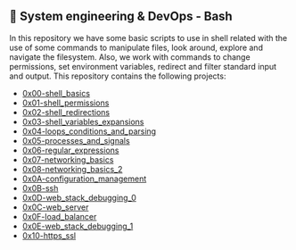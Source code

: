 ## :rocket: System engineering & DevOps - Bash

In this repository we have some basic scripts to use in shell related with the use of some commands to manipulate files, look around, explore and navigate the filesystem. Also, we work with commands to change permissions, set environment variables, redirect and filter standard input and output. This repository contains the following projects:

 - [0x00-shell_basics](https://github.com/dmhenaopa/holberton-system_engineering-devops/tree/master/0x00-shell_basics)
 - [0x01-shell_permissions](https://github.com/dmhenaopa/holberton-system_engineering-devops/tree/master/0x01-shell_permissions)
 - [0x02-shell_redirections](https://github.com/dmhenaopa/holberton-system_engineering-devops/tree/master/0x02-shell_redirections)
 - [0x03-shell_variables_expansions](https://github.com/dmhenaopa/holberton-system_engineering-devops/tree/master/0x03-shell_variables_expansions)
 - [0x04-loops_conditions_and_parsing](https://github.com/dmhenaopa/holberton-system_engineering-devops/tree/master/0x04-loops_conditions_and_parsing)
 - [0x05-processes_and_signals](https://github.com/dmhenaopa/holberton-system_engineering-devops/tree/master/0x05-processes_and_signals)
 - [0x06-regular_expressions](https://github.com/dmhenaopa/holberton-system_engineering-devops/tree/master/0x06-regular_expressions)
 - [0x07-networking_basics](https://github.com/dmhenaopa/holberton-system_engineering-devops/tree/master/0x07-networking_basics)
 - [0x08-networking_basics_2](https://github.com/dmhenaopa/holberton-system_engineering-devops/tree/master/0x08-networking_basics_2)
 - [0x0A-configuration_management](https://github.com/dmhenaopa/holberton-system_engineering-devops/tree/master/0x08-networking_basics_2)
 - [0x0B-ssh](https://github.com/dmhenaopa/holberton-system_engineering-devops/tree/master/0x0B-ssh)
 - [0x0D-web_stack_debugging_0](https://github.com/dmhenaopa/holberton-system_engineering-devops/tree/master/0x0D-web_stack_debugging_0)
 - [0x0C-web_server](https://github.com/dmhenaopa/holberton-system_engineering-devops/tree/master/0x0C-web_server)
 - [0x0F-load_balancer](https://github.com/dmhenaopa/holberton-system_engineering-devops/tree/master/0x0F-load_balancer)
 - [0x0E-web_stack_debugging_1](https://github.com/dmhenaopa/holberton-system_engineering-devops/tree/master/0x0E-web_stack_debugging_1)
 - [0x10-https_ssl](https://github.com/dmhenaopa/holberton-system_engineering-devops/tree/master/0x10-https_ssl)
<!--stackedit_data:
eyJoaXN0b3J5IjpbLTIwMDE3NjIzOTddfQ==
-->
